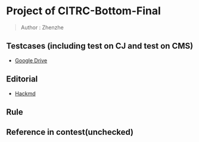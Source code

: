 # Project of CITRC-Bottom-Final
> Author : Zhenzhe

## Testcases (including test on CJ and test on CMS)
- [Google Drive](https://drive.google.com/drive/folders/1sizyBxwcbS0F5fdoMy9fBtv8RVZw-r05?usp=sharing)

## Editorial
- [Hackmd](https://hackmd.io/@zhenzhe/editorial-bottom)

## Rule

## Reference in contest(unchecked)